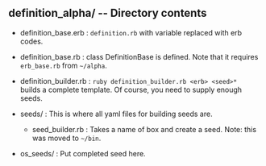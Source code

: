 ## definition_alpha/ -- Directory contents ##

- definition_base.erb : `definition.rb` with variable replaced with erb codes.
  
- definition_base.rb : class DefinitionBase is defined. Note that it
    requires `erb_base.rb` from `~/alpha`.

- definition_builder.rb : `ruby definition_builder.rb <erb> <seed>*`  
    builds a complete template. Of course,
    you need to supply enough seeds.
  
- seeds/ : This is where all yaml files for building
  seeds are.
  
  - seed_builder.rb : Takes a name of box and create a seed. Note: this was moved to `~/bin`.
  
- os_seeds/ : Put completed seed here.

